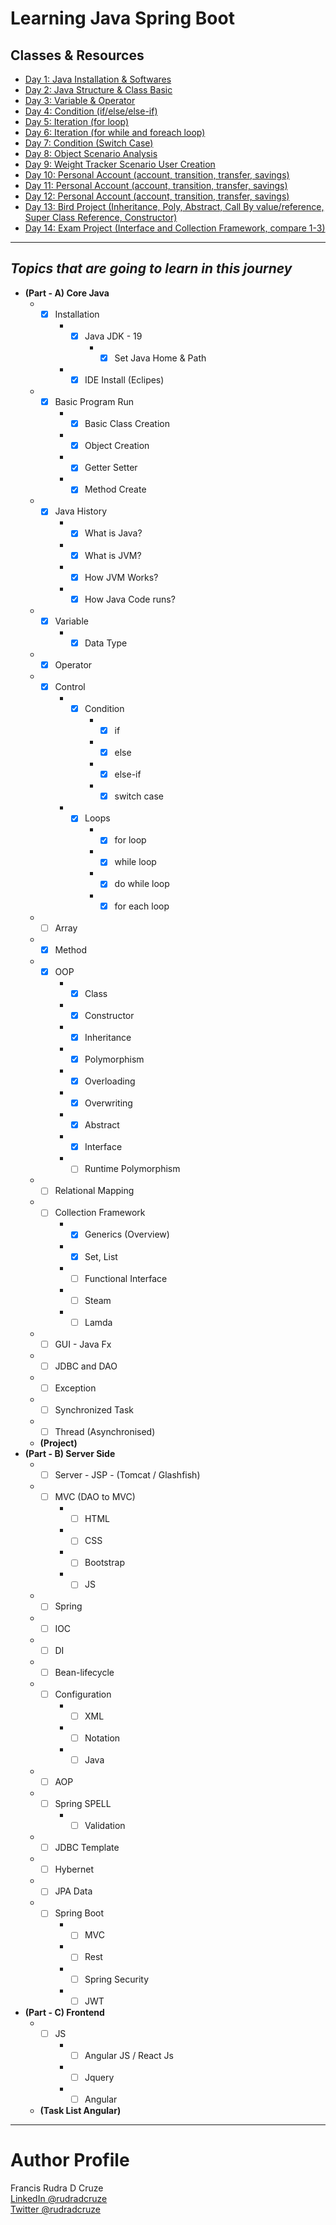 # Learning Java Spring Boot

## Classes & Resources
* [Day 1: Java Installation & Softwares](./day-1-installation/)
* [Day 2: Java Structure & Class Basic](./day-2-basic-class/)
* [Day 3: Variable & Operator](./day-3-variable-operator/)
* [Day 4: Condition (if/else/else-if)](./day-4-condition/)
* [Day 5: Iteration (for loop)](./day-5-for-loop/)
* [Day 6: Iteration (for while and foreach loop)](./day-6-while-do-foreach/)
* [Day 7: Condition (Switch Case)](./day-7-switch-case/)
* [Day 8: Object Scenario Analysis](./day-8-senario-analysis-objects/)
* [Day 9: Weight Tracker Scenario User Creation](./day-9-weight-tracker-user/)
* [Day 10: Personal Account (account, transition, transfer, savings)](./day-10-oop-personal-account/)
* [Day 11: Personal Account (account, transition, transfer, savings)](./day-11-oop-personal-account%20(Further%20Dive)/)
* [Day 12: Personal Account (account, transition, transfer, savings)](./day-12-oop-personal-account%20(Code)/)
* [Day 13: Bird Project (Inheritance, Poly, Abstract, Call By value/reference, Super Class Reference, Constructor)](./day-13-oop-bird-upto-abstract/)
* [Day 14: Exam Project (Interface and Collection Framework, compare 1-3)](./day-14-interface-and-collection-framework/)

---

## _Topics that are going to learn in this journey_

* **(Part - A) Core Java** <br>
    * - [x] Installation
        * - [x] Java JDK - 19
            * - [x] Set Java Home & Path
        * - [x] IDE Install (Eclipes)
    * - [x] Basic Program Run
    	* - [x] Basic Class Creation
        * - [x] Object Creation
        * - [x] Getter Setter
        * - [x] Method Create
    * - [x] Java History
    	* - [x] What is Java?
    	* - [x] What is JVM?
    	* - [x] How JVM Works?
    	* - [x] How Java Code runs?
    * - [x] Variable
        * - [x] Data Type
    * - [x] Operator
    * - [x] Control
        * - [x] Condition
            * - [x] if
            * - [x] else
            * - [x] else-if
            * - [x] switch case
        * - [x] Loops
            * - [x] for loop
            * - [x] while loop
            * - [x] do while loop
            * - [x] for each loop
    * - [ ] Array
    * - [x] Method
    * - [x] OOP
        * - [x] Class
        * - [x] Constructor
        * - [x] Inheritance
        * - [x] Polymorphism
        * - [x] Overloading
        * - [x] Overwriting
        * - [x] Abstract
        * - [x] Interface
        * - [ ] Runtime Polymorphism
    * - [ ] Relational Mapping
    * - [ ] Collection Framework
        * - [x] Generics (Overview)
        * - [x] Set, List
        * - [ ] Functional Interface
        * - [ ] Steam
        * - [ ] Lamda
    * - [ ] GUI - Java Fx
    * - [ ] JDBC and DAO
    * - [ ] Exception
    * - [ ] Synchronized Task
    * - [ ] Thread (Asynchronised)
    * **(Project)**
* **(Part - B) Server Side**
    * - [ ] Server - JSP - (Tomcat / Glashfish)
    * - [ ] MVC (DAO to MVC)
        * - [ ] HTML
        * - [ ] CSS
        * - [ ] Bootstrap
        * - [ ] JS
    * - [ ] Spring
    * - [ ] IOC
    * - [ ] DI
    * - [ ] Bean-lifecycle
    * - [ ] Configuration
        * - [ ] XML
        * - [ ] Notation
        * - [ ] Java
    * - [ ] AOP
    * - [ ] Spring SPELL
        * - [ ] Validation
    * - [ ] JDBC Template
    * - [ ] Hybernet
    * - [ ] JPA Data
    * - [ ] Spring Boot
        * - [ ] MVC
        * - [ ] Rest
        * - [ ] Spring Security
        * - [ ] JWT
* **(Part - C) Frontend**
    * - [ ] JS
        * - [ ] Angular JS / React Js
        * - [ ] Jquery
        * - [ ] Angular
	* **(Task List Angular)**
___
# Author Profile
Francis Rudra D Cruze <br>
[LinkedIn @rudradcruze](https://www.linkedin.com/in/rudradcruze?) <br>
[Twitter @rudradcruze](https://twitter.com/rudradcruze)
